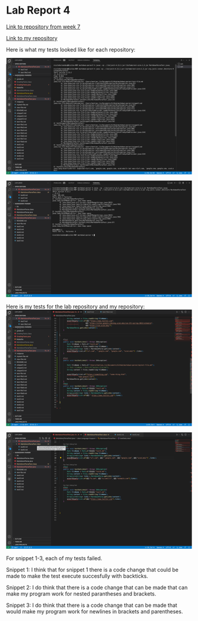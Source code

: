 # Lab Report 4
[Link to repository from week 7](https://github.com/HantianLin/markdown-parser)

[Link to my repository](https://github.com/Nicole242/markdown-parser)

Here is what my tests looked like for each repository:

![Lab Repository](FTEXMP.png)

![My Repository](MTTMP.png)


Here is my tests for the lab repository and my repository:
![Lab Repository](ExMPVS.png)

![My Repository](MyMPVS.png)


For snippet 1-3, each of my tests failed. 

Snippet 1: I think that for snippet 1 there is a code change that could be made to make the test execute succesfully with backticks.

Snippet 2: I do think that there is a code change that can be made that can make my program work for nested parantheses and brackets.


Snippet 3: I do think that there is a code change that can be made that would make my program work for newlines in brackets and parentheses.